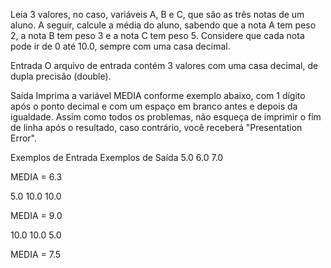 Leia 3 valores, no caso, variáveis A, B e C, que são as três notas de um aluno. 
A seguir, calcule a média do aluno, sabendo que a nota A tem peso 2, a nota B tem peso 3 e a nota C tem peso 5.
Considere que cada nota pode ir de 0 até 10.0, sempre com uma casa decimal.

Entrada
O arquivo de entrada contém 3 valores com uma casa decimal, de dupla precisão (double).

Saída
Imprima a variável MEDIA conforme exemplo abaixo, com 1 dígito após o ponto decimal e com um espaço em branco antes e depois da igualdade. 
Assim como todos os problemas, não esqueça de imprimir o fim de linha após o resultado, caso contrário, você receberá "Presentation Error".

 
Exemplos de Entrada	Exemplos de Saída
5.0
6.0
7.0

MEDIA = 6.3

5.0
10.0
10.0

MEDIA = 9.0

10.0
10.0
5.0

MEDIA = 7.5
